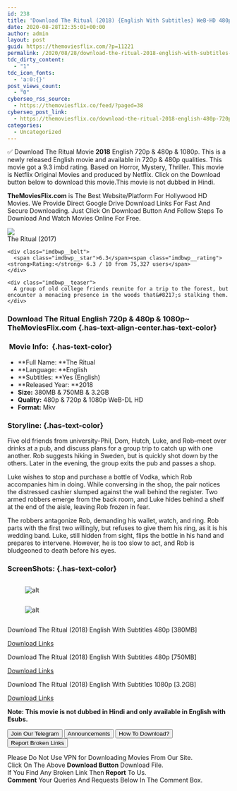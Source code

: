 ```yaml
---
id: 238
title: 'Download The Ritual (2018) {English With Subtitles} WeB-HD 480p [380MB] || 720p [750MB] || 1080p [3.2GB]'
date: 2020-08-28T12:35:01+00:00
author: admin
layout: post
guid: https://themoviesflix.com/?p=11221
permalink: /2020/08/28/download-the-ritual-2018-english-with-subtitles-web-hd-480p-380mb-720p-750mb-1080p-3-2gb/
tdc_dirty_content:
  - "1"
tdc_icon_fonts:
  - 'a:0:{}'
post_views_count:
  - "0"
cyberseo_rss_source:
  - https://themoviesflix.co/feed/?paged=38
cyberseo_post_link:
  - https://themoviesflix.co/download-the-ritual-2018-english-480p-720p-1080p/
categories:
  - Uncategorized
---
```

✅ Download The Ritual&nbsp;Movie&nbsp;**2018**&nbsp;English&nbsp;720p&nbsp;&&nbsp;480p&nbsp;& 1080p. This is a newly released English movie and available&nbsp;in&nbsp;720p&nbsp;&&nbsp;480p&nbsp;qualities. This movie got a 9.3 imbd rating. Based on&nbsp;Horror, Mystery, Thriller. This movie is Netflix Original Movies and produced by Netflix. Click on the Download button below to download this movie.This movie is not dubbed in Hindi.

**TheMoviesFlix.com**&nbsp;is The Best Website/Platform For Hollywood HD Movies. We Provide Direct Google Drive Download Links For Fast And Secure Downloading. Just Click On Download Button And Follow Steps To Download And Watch Movies Online For Free.

<div class="imdbwp imdbwp--movie dark">
  <div class="imdbwp__thumb">
    <a class="imdbwp__link" target="_blank" title="The Ritual" href="https://www.imdb.com/title/tt5638642/" rel="nofollow noopener noreferrer"><img class="imdbwp__img" src="https://m.media-amazon.com/images/M/MV5BMjAzMzAyMDI4Ml5BMl5BanBnXkFtZTgwODMwOTY2NDM@._V1_SX300.jpg" /></a>
  </div>
  
  <div class="imdbwp__content">
    <div class="imdbwp__header">
      <span class="imdbwp__title">The Ritual</span> (2017)
    </div>
    
    <div class="imdbwp__belt">
      <span class="imdbwp__star">6.3</span><span class="imdbwp__rating"><strong>Rating:</strong> 6.3 / 10 from 75,327 users</span>
    </div>
    
    <div class="imdbwp__teaser">
      A group of old college friends reunite for a trip to the forest, but encounter a menacing presence in the woods that&#8217;s stalking them.
    </div>
  </div>
</div>

### Download The Ritual English 720p & 480p & 1080p~ TheMoviesFlix.com {.has-text-align-center.has-text-color}

### &nbsp;Movie Info:&nbsp; {.has-text-color}

  * **Full Name:&nbsp;**The Ritual
  * **Language:&nbsp;**English
  * **Subtitles:&nbsp;**Yes (English)
  * **Released Year:&nbsp;**2018
  * **Size:**&nbsp;380MB & 750MB & 3.2GB
  * **Quality:**&nbsp;480p & 720p & 1080p WeB-DL HD
  * **Format:**&nbsp;Mkv

### Storyline: {.has-text-color}

Five old friends from university-Phil, Dom, Hutch, Luke, and Rob–meet over drinks at a pub, and discuss plans for a group trip to catch up with one another. Rob suggests hiking in Sweden, but is quickly shot down by the others. Later in the evening, the group exits the pub and passes a shop.

Luke wishes to stop and purchase a bottle of Vodka, which Rob accompanies him in doing. While conversing in the shop, the pair notices the distressed cashier slumped against the wall behind the register. Two armed robbers emerge from the back room, and Luke hides behind a shelf at the end of the aisle, leaving Rob frozen in fear.

The robbers antagonize Rob, demanding his wallet, watch, and ring. Rob parts with the first two willingly, but refuses to give them his ring, as it is his wedding band. Luke, still hidden from sight, flips the bottle in his hand and prepares to intervene. However, he is too slow to act, and Rob is bludgeoned to death before his eyes.

### ScreenShots: {.has-text-color}

<div class="wp-block-image">
  <figure class="aligncenter"><img src="https://i.imgur.com/Xsv6dqQ.png" alt /></figure>
</div><figure class="wp-block-image alignwide">

![alt](https://i.imgur.com/xvC9Xzw.jpg) </figure> 

<div class="wp-block-image">
  <figure class="aligncenter"><img src="https://i.imgur.com/sJcaHJ5.jpg" alt /></figure>
</div><figure class="wp-block-image alignwide">

![alt](https://i.imgur.com/eSnR7SY.png) </figure> 

<div class="wp-block-image">
  <figure class="aligncenter"><img src="https://i.imgur.com/XqbSDLt.png" alt /></figure>
</div>

<p class="has-text-align-center has-text-color has-medium-font-size">
  Download The Ritual (2018) English With Subtitles 480p [380MB]
</p>

<span class="mb-center maxbutton-3-center"><span class="maxbutton-3-container mb-container"><a class="maxbutton-3 maxbutton maxbutton-post-button" target="_blank" rel="nofollow noopener noreferrer" href="https://coinquint.com/a7665/"><span class="mb-text">Download Links</span></a></span></span>

<p class="has-text-align-center has-text-color has-medium-font-size">
  Download The Ritual (2018) English With Subtitles 480p [750MB]
</p>

<span class="mb-center maxbutton-3-center"><span class="maxbutton-3-container mb-container"><a class="maxbutton-3 maxbutton maxbutton-post-button" target="_blank" rel="nofollow noopener noreferrer" href="https://coinquint.com/a7668/"><span class="mb-text">Download Links</span></a></span></span>

<p class="has-text-align-center has-text-color has-medium-font-size">
  Download The Ritual (2018) English With Subtitles 1080p [3.2GB]
</p>

<span class="mb-center maxbutton-3-center"><span class="maxbutton-3-container mb-container"><a class="maxbutton-3 maxbutton maxbutton-post-button" target="_blank" rel="nofollow noopener noreferrer" href="https://coinquint.com/a7670/"><span class="mb-text">Download Links</span></a></span></span>

<p class="has-text-align-left has-vivid-red-color has-text-color">
  <strong>Note: This movie is not dubbed in Hindi and only available in English with Esubs.</strong>
</p>

<a href="https://t.me/themoviesflixcom" target="_blank" data-wpel-link="external" rel="nofollow external noopener noreferrer"><button class="button button5">Join Our Telegram</button></a> <a href="https://themoviesflix.co/download-the-ritual-2018-english-480p-720p-1080p/#" target="_blank" data-wpel-link="external" rel="nofollow external noopener noreferrer"><button class="button button5">Announcements</button></a> <a href="https://themoviesflix.com/how-to-download/" target="_blank" data-wpel-link="external" rel="nofollow external noopener noreferrer"><button class="button button5">How To Download?</button></a> <a href="https://themoviesflix.co/download-the-ritual-2018-english-480p-720p-1080p/#" target="_blank" data-wpel-link="external" rel="nofollow external noopener noreferrer"><button class="button button5">Report Broken Links</button></a> 

<div class="alert alert-danger">
  Please Do Not Use VPN for Downloading Movies From Our Site.
</div>

<div class="alert alert-success">
  Click On The Above <strong>Download Button</strong> Download File.
</div>

<div class="alert alert-warning">
  If You Find Any Broken Link Then <strong>Report</strong> To Us.
</div>

<div class="alert alert-info">
  <strong>Comment</strong> Your Queries And Requests Below In The Comment Box.
</div>